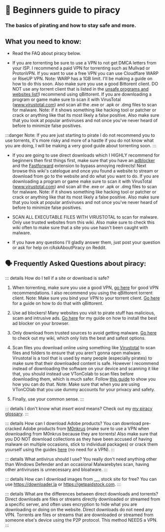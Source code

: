 # 🚀 Beginners guide to piracy
### The basics of pirating and how to stay safe and more.

## What you need to know:

- Read the FAQ about piracy below.

- If you are torrenting be sure to use a VPN to not get DMCA letters from your ISP. I recommend a paid VPN for torrenting such as Mullvad or ProtonVPN. If you want to use a free VPN you can use Cloudflare WARP or RiseUP VPN. Note: WARP has a 1GB limit. I'll be making a guide on how to do this soon. Also make sure you use a good Bittorent client. DO NOT use any torrent client that is listed in the [unsafe programs and websites list!](https://mediasavvy.pages.dev/Wiki/UnsafeSites)I recommend using qBittorent. If you are downloading a program or game make sure to scan it with VirusTotal (www.virustotal.com) and scan all the .exe or .apk or .dmg files to scan for malware. Note: if it shows something like hacking tool or patcher or crack or anything like that its most likely a false positive. Also make sure that you look at popular antiviruses and not once you've never heard of before to minimize false positives.

:::danger Note: If you are just starting to pirate I do not recommend you to use torrents, it's more risky and more of a hastle if you do not know what you are doing, I will be making a very good guide about torrenting soon.
:::

- If you are going to use direct downloads which I HIGHLY recommend for beginners then first things first, make sure that you have an [adblocker](https://mediasavvy.pages.dev/Wiki/Adblocking.html) and the [Fastforward](https://github.com/FastForwardTeam/FastForward) extension to bypass annoying redirects! Next browse this wiki's catelogue and once you found a website to stream or download from go to the website and do what you want to do. If you are downloading a program or game make sure to scan it with VirusTotal (www.virustotal.com) and scan all the .exe or .apk or .dmg files to scan for malware. Note: if it shows something like hacking tool or patcher or crack or anything like that its most likely a false positive. Also make sure that you look at popular antiviruses and not once you've never heard of before to minimize false positives.

- SCAN ALL EXECUTABLE FILES WITH VIRUSTOTAL to scan for malware. Only use trusted websites from this wiki. Also make sure to check this wiki often to make sure that a site you use hasn't been caught with malware.

- If you have any questions I'll gladly answer them, just post your question or ask for help on r/AskAboutPiracy on Reddit.

## 🗣️ Frequently Asked Questions about piracy:

::: details How do I tell if a site or download is safe? 
1. When torrenting, make sure you use a good VPN, [go here](https://www.reddit.com/r/FREEMEDIAHECKYEAH/wiki/adblock-vpn-privacy/#wiki_.25BA_vpn) for good VPN recommendations. I also recommend you using the qBittorent torrent client. Note: Make sure you bind your VPN to your torrent client. [Go here](https://rentry.org/bootyguard#3-configure-your-torrent-client) for a guide on how to do that with qBittorent.

2. Use ad blockers! Many websites you visit to pirate stuff has malicious, scam and intrusive ads. [Go here](https://mediasavvy.pages.dev/Wiki/Adblocking.html#adblockers-for-your-browser) for my guide on how to install the best ad blocker on your browser.

3. Only download from trusted sources to avoid getting malware. [Go here](https://mediasavvy.pages.dev/Wiki/) to check out my wiki, which only lists the best and safest options.

4. Scan files you download online using something like [Virustotal](https://virustotal.com) to scan files and folders to ensure that you aren't gonna open malware. Virustotal is a tool that is used by many people (especially pirates) to make sure that their downloaded content is safe. However I recommend instead of downloading the software on your device and scanning it like that, you should instead use VTonColab to scan files before downloading them, which is much safer. Follow [this guide](https://rentry.co/vtoncolab) to show you how you can do that. Note: Make sure that when you are using VTonCOlab that you use dummy accounts for your privacy and safety.

5. Finally, use your common sense.
:::

::: details I don't know what *insert word* means?
Check out my [my piracy glossary](https://mediasavvy.pages.dev/Wiki/PiracyGlossary).
:::

::: details How can I download Adobe products?
You can download pre-cracked Adobe products from [M0nkrus](https://w14.monkrus.ws/) (make sure to use a VPN when downloading from M0nkrus because they are torrents! Also make sure that you DO NOT download collections as they have been accused of having malware on multiple occasions, stick to individual packages) or crack them yourself using the guides [here](https://www.reddit.com/r/GenP/wiki/index/) (no need for a VPN).
:::

::: details What antivirus should I use?
You really don't need anything other than Windows Defender and an occasional Malwarebytes scan, having other antiviruses is unnecessary and bloatware.
:::

::: details How can I download images from ___ stock site for free?
You can use https://downloader.la or https://getpaidstock.com.
:::

::: details What are the differences between direct downloads and torrents?
Direct downloads are files or streams directly downloaded or streamed from a specific server, and often uses encryption to hide what you are downloading or doing on the website. Direct downloads do not need any VPN. Torrents are files or streams that are downloaded or streamed from someone else's device using the P2P protocol. This method NEEDS a VPN.
:::










